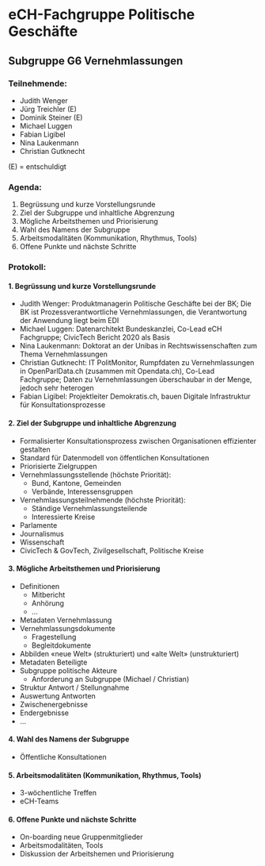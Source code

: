 # eCH-Fachgruppe Politische Geschäfte
## Subgruppe G6 Vernehmlassungen

### Teilnehmende:
- Judith Wenger
- Jürg Treichler (E)
- Dominik Steiner (E)
- Michael Luggen
- Fabian Ligibel
- Nina Laukenmann
- Christian Gutknecht

(E) = entschuldigt

### Agenda:
1. Begrüssung und kurze Vorstellungsrunde
2. Ziel der Subgruppe und inhaltliche Abgrenzung
3. Mögliche Arbeitsthemen und Priorisierung
4. Wahl des Namens der Subgruppe
5. Arbeitsmodalitäten (Kommunikation, Rhythmus, Tools)
6. Offene Punkte und nächste Schritte

### Protokoll:
#### 1. Begrüssung und kurze Vorstellungsrunde
-	Judith Wenger: Produktmanagerin Politische Geschäfte bei der BK; Die BK ist Prozessverantwortliche Vernehmlassungen, die Verantwortung der Anwendung liegt beim EDI
-	Michael Luggen: Datenarchitekt Bundeskanzlei, Co-Lead eCH Fachgruppe; CivicTech Bericht 2020 als Basis
-	Nina Laukenmann: Doktorat an der Unibas in Rechtswissenschaften zum Thema Vernehmlassungen
-	Christian Gutknecht: IT PolitMonitor, Rumpfdaten zu Vernehmlassungen in OpenParlData.ch (zusammen mit Opendata.ch), Co-Lead Fachgruppe; Daten zu Vernehmlassungen überschaubar in der Menge, jedoch sehr heterogen
- Fabian Ligibel: Projektleiter Demokratis.ch, bauen Digitale Infrastruktur für Konsultationsprozesse

#### 2. Ziel der Subgruppe und inhaltliche Abgrenzung
-	Formalisierter Konsultationsprozess zwischen Organisationen effizienter gestalten
-	Standard für Datenmodell von öffentlichen Konsultationen
-	Priorisierte Zielgruppen
  -	Vernehmlassungsstellende (höchste Priorität):
    -	Bund, Kantone, Gemeinden
    -	Verbände, Interessensgruppen
  -	Vernehmlassungsteilnehmende (höchste Priorität):
    -	Ständige Vernehmlassungsteilende
    -	Interessierte Kreise
-	Parlamente
-	Journalismus
-	Wissenschaft
-	CivicTech & GovTech, Zivilgesellschaft, Politische Kreise

#### 3. Mögliche Arbeitsthemen und Priorisierung
-	Definitionen
    - Mitbericht
    - Anhörung
    - …
-	Metadaten Vernehmlassung
-	Vernehmlassungsdokumente
    - Fragestellung
    - Begleitdokumente
-	Abbilden «neue Welt» (strukturiert) und «alte Welt» (unstrukturiert)
-	Metadaten Beteiligte
-	Subgruppe politische Akteure
    - Anforderung an Subgruppe (Michael / Christian)
-	Struktur Antwort / Stellungnahme
-	Auswertung Antworten
-	Zwischenergebnisse
-	Endergebnisse
-	…

#### 4. Wahl des Namens der Subgruppe
-	Öffentliche Konsultationen

#### 5. Arbeitsmodalitäten (Kommunikation, Rhythmus, Tools)
-	3-wöchentliche Treffen
-	eCH-Teams

#### 6. Offene Punkte und nächste Schritte
-	On-boarding neue Gruppenmitglieder
-	Arbeitsmodalitäten, Tools
-	Diskussion der Arbeitshemen und Priorisierung
